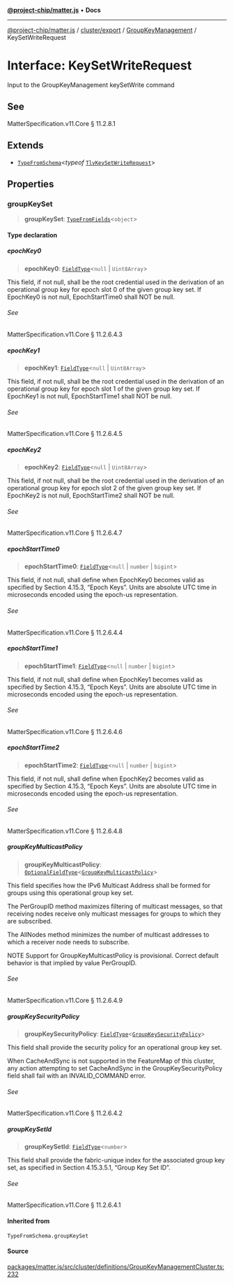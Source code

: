 [**@project-chip/matter.js**](../../../../../README.md) • **Docs**

***

[@project-chip/matter.js](../../../../../modules.md) / [cluster/export](../../../README.md) / [GroupKeyManagement](../README.md) / KeySetWriteRequest

# Interface: KeySetWriteRequest

Input to the GroupKeyManagement keySetWrite command

## See

MatterSpecification.v11.Core § 11.2.8.1

## Extends

- [`TypeFromSchema`](../../../../../tlv/export/README.md#typefromschemas)\<*typeof* [`TlvKeySetWriteRequest`](../README.md#tlvkeysetwriterequest)\>

## Properties

### groupKeySet

> **groupKeySet**: [`TypeFromFields`](../../../../../tlv/export/README.md#typefromfieldsf)\<`object`\>

#### Type declaration

##### epochKey0

> **epochKey0**: [`FieldType`](../../../../../tlv/export/interfaces/FieldType.md)\<`null` \| `Uint8Array`\>

This field, if not null, shall be the root credential used in the derivation of an operational group key for
epoch slot 0 of the given group key set. If EpochKey0 is not null, EpochStartTime0 shall NOT be null.

###### See

MatterSpecification.v11.Core § 11.2.6.4.3

##### epochKey1

> **epochKey1**: [`FieldType`](../../../../../tlv/export/interfaces/FieldType.md)\<`null` \| `Uint8Array`\>

This field, if not null, shall be the root credential used in the derivation of an operational group key for
epoch slot 1 of the given group key set. If EpochKey1 is not null, EpochStartTime1 shall NOT be null.

###### See

MatterSpecification.v11.Core § 11.2.6.4.5

##### epochKey2

> **epochKey2**: [`FieldType`](../../../../../tlv/export/interfaces/FieldType.md)\<`null` \| `Uint8Array`\>

This field, if not null, shall be the root credential used in the derivation of an operational group key for
epoch slot 2 of the given group key set. If EpochKey2 is not null, EpochStartTime2 shall NOT be null.

###### See

MatterSpecification.v11.Core § 11.2.6.4.7

##### epochStartTime0

> **epochStartTime0**: [`FieldType`](../../../../../tlv/export/interfaces/FieldType.md)\<`null` \| `number` \| `bigint`\>

This field, if not null, shall define when EpochKey0 becomes valid as specified by Section 4.15.3, “Epoch
Keys”. Units are absolute UTC time in microseconds encoded using the epoch-us representation.

###### See

MatterSpecification.v11.Core § 11.2.6.4.4

##### epochStartTime1

> **epochStartTime1**: [`FieldType`](../../../../../tlv/export/interfaces/FieldType.md)\<`null` \| `number` \| `bigint`\>

This field, if not null, shall define when EpochKey1 becomes valid as specified by Section 4.15.3, “Epoch
Keys”. Units are absolute UTC time in microseconds encoded using the epoch-us representation.

###### See

MatterSpecification.v11.Core § 11.2.6.4.6

##### epochStartTime2

> **epochStartTime2**: [`FieldType`](../../../../../tlv/export/interfaces/FieldType.md)\<`null` \| `number` \| `bigint`\>

This field, if not null, shall define when EpochKey2 becomes valid as specified by Section 4.15.3, “Epoch
Keys”. Units are absolute UTC time in microseconds encoded using the epoch-us representation.

###### See

MatterSpecification.v11.Core § 11.2.6.4.8

##### groupKeyMulticastPolicy

> **groupKeyMulticastPolicy**: [`OptionalFieldType`](../../../../../tlv/export/interfaces/OptionalFieldType.md)\<[`GroupKeyMulticastPolicy`](../enumerations/GroupKeyMulticastPolicy.md)\>

This field specifies how the IPv6 Multicast Address shall be formed for groups using this operational group
key set.

The PerGroupID method maximizes filtering of multicast messages, so that receiving nodes receive only
multicast messages for groups to which they are subscribed.

The AllNodes method minimizes the number of multicast addresses to which a receiver node needs to subscribe.

NOTE Support for GroupKeyMulticastPolicy is provisional. Correct default behavior is that implied by value
PerGroupID.

###### See

MatterSpecification.v11.Core § 11.2.6.4.9

##### groupKeySecurityPolicy

> **groupKeySecurityPolicy**: [`FieldType`](../../../../../tlv/export/interfaces/FieldType.md)\<[`GroupKeySecurityPolicy`](../enumerations/GroupKeySecurityPolicy.md)\>

This field shall provide the security policy for an operational group key set.

When CacheAndSync is not supported in the FeatureMap of this cluster, any action attempting to set
CacheAndSync in the GroupKeySecurityPolicy field shall fail with an INVALID_COMMAND error.

###### See

MatterSpecification.v11.Core § 11.2.6.4.2

##### groupKeySetId

> **groupKeySetId**: [`FieldType`](../../../../../tlv/export/interfaces/FieldType.md)\<`number`\>

This field shall provide the fabric-unique index for the associated group key set, as specified in Section
4.15.3.5.1, “Group Key Set ID”.

###### See

MatterSpecification.v11.Core § 11.2.6.4.1

#### Inherited from

`TypeFromSchema.groupKeySet`

#### Source

[packages/matter.js/src/cluster/definitions/GroupKeyManagementCluster.ts:232](https://github.com/project-chip/matter.js/blob/7a8cbb56b87d4ccf34bec5a9a95ab40a1711324f/packages/matter.js/src/cluster/definitions/GroupKeyManagementCluster.ts#L232)
